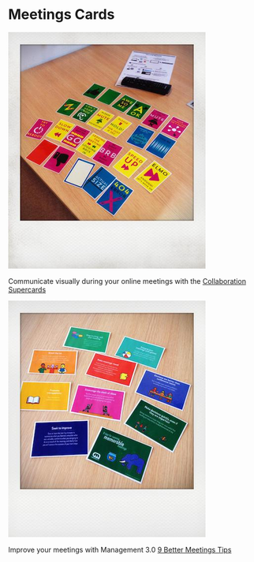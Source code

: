 # Meetings Cards

![](24-cards.jpg)

Communicate visually during your online meetings with the 
[Collaboration Supercards](https://www.collaborationsuperpowers.com/supercards/)

![](9-cards.jpg)

Improve your meetings with Management 3.0 [9 Better Meetings Tips](https://management30.com/develop-competence/better-meetings/)